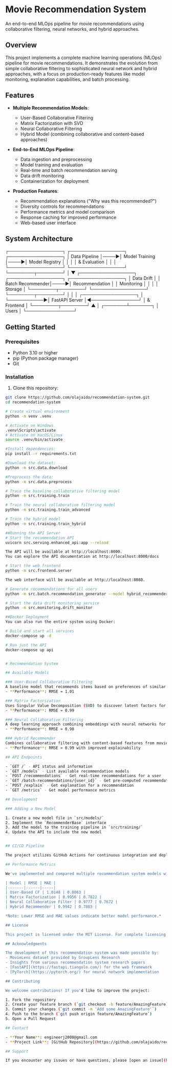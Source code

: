 # Movie Recommendation System

An end-to-end MLOps pipeline for movie recommendations using collaborative filtering, neural networks, and hybrid approaches.

## Overview

This project implements a complete machine learning operations (MLOps) pipeline for movie recommendations. It demonstrates the evolution from simple collaborative filtering to sophisticated neural network and hybrid approaches, with a focus on production-ready features like model monitoring, explanation capabilities, and batch processing.

## Features

- **Multiple Recommendation Models**:
  - User-Based Collaborative Filtering
  - Matrix Factorization with SVD
  - Neural Collaborative Filtering
  - Hybrid Model (combining collaborative and content-based approaches)

- **End-to-End MLOps Pipeline**:
  - Data ingestion and preprocessing
  - Model training and evaluation
  - Real-time and batch recommendation serving
  - Data drift monitoring
  - Containerization for deployment

- **Production Features**:
  - Recommendation explanations ("Why was this recommended?")
  - Diversity controls for recommendations
  - Performance metrics and model comparison
  - Response caching for improved performance
  - Web-based user interface

## System Architecture

┌─────────────────┐     ┌─────────────────┐     ┌─────────────────┐
│  Data Pipeline  │────▶│ Model Training  │────▶│  Model Registry │
│                 │     │   & Evaluation  │     │                 │
└─────────────────┘     └─────────────────┘     └────────┬────────┘
│
▼
┌─────────────────┐     ┌─────────────────┐     ┌─────────────────┐
│  Data Drift     │     │ Batch Recommender│────▶│  Recommendation │
│  Monitoring     │     │                 │     │     Storage     │
└────────┬────────┘     └─────────────────┘     └────────┬────────┘
│                                               │
│            ┌─────────────────┐                │
└───────────▶│  FastAPI Server │◀───────────────┘
│    & Frontend   │
└────────┬────────┘
▲
│
┌───────┴───────┐
│     Users     │
└───────────────┘

## Getting Started

### Prerequisites

- Python 3.10 or higher
- pip (Python package manager)
- Git

### Installation

1. Clone this repository:
```bash
git clone https://github.com/olajaido/recommendation-system.git
cd recommendation-system

# Create virtual environment
python -m venv .venv

# Activate on Windows
.venv\Scripts\activate
# Activate on macOS/Linux
source .venv/bin/activate

#Install dependencies:
pip install -r requirements.txt

#Download the dataset:
python -m src.data.download

#Preprocess the data:
python -m src.data.preprocess

# Train the baseline collaborative filtering model
python -m src.training.train

# Train the neural collaborative filtering model
python -m src.training.train_advanced

# Train the hybrid model
python -m src.training.train_hybrid

##Running the API Server
# Start the recommendation API
uvicorn src.serving.enhanced_api:app --reload

The API will be available at http://localhost:8000.
You can explore the API documentation at http://localhost:8000/docs

# Start the web frontend
python -m src.frontend.server

The web interface will be available at http://localhost:8080.

# Generate recommendations for all users
python -m src.batch.recommendation_generator --model hybrid_recommender --n 20

# Start the data drift monitoring service
python -m src.monitoring.drift_monitor

##Docker Deployment
You can also run the entire system using Docker:

# Build and start all services
docker-compose up -d

# Run just the API
docker-compose up api


# Recommendation System

## Available Models

### User-Based Collaborative Filtering
A baseline model that recommends items based on preferences of similar users.
- **Performance**: RMSE ≈ 1.01

### Matrix Factorization
Uses Singular Value Decomposition (SVD) to discover latent factors for users and items.
- **Performance**: RMSE ≈ 0.99

### Neural Collaborative Filtering
A deep learning approach combining embeddings with neural networks for better recommendations.
- **Performance**: RMSE ≈ 0.98

### Hybrid Recommender
Combines collaborative filtering with content-based features from movie metadata, offering better cold-start handling.
- **Performance**: RMSE ≈ 0.99 with improved explainability

## API Endpoints

- `GET /` - API status and information
- `GET /models` - List available recommendation models
- `POST /recommendations` - Get real-time recommendations for a user
- `GET /batch-recommendations/{user_id}` - Get pre-computed recommendations
- `POST /explain` - Get explanation for a recommendation
- `GET /metrics` - Get model performance metrics

## Development

### Adding a New Model

1. Create a new model file in `src/models/`
2. Implement the `RecommenderBase` interface
3. Add the model to the training pipeline in `src/training/`
4. Update the API to include the new model


## CI/CD Pipeline

The project utilizes GitHub Actions for continuous integration and deployment. Detailed workflow configurations can be found in the `.github/workflows/ci-cd.yml` file, which automates testing, building, and deployment processes.

## Performance Metrics

We've implemented and compared multiple recommendation system models with the following performance metrics:

| Model | RMSE | MAE |
|-------|------|-----|
| User-Based CF | 1.0148 | 0.8063 |
| Matrix Factorization | 0.9956 | 0.7822 |
| Neural Collaborative Filter | 0.9777 | 0.7672 |
| Hybrid Recommender | 0.9942 | 0.7803 |

*Note: Lower RMSE and MAE values indicate better model performance.*

## License

This project is licensed under the MIT License. For complete licensing details, please refer to the `LICENSE` file in the repository.

## Acknowledgments

The development of this recommendation system was made possible by:
- MovieLens dataset provided by GroupLens Research
- Insights from various recommendation system research papers
- [FastAPI](https://fastapi.tiangolo.com/) for the web framework
- [PyTorch](https://pytorch.org/) for neural network implementation

## Contributing

We welcome contributions! If you'd like to improve the project:

1. Fork the repository
2. Create your feature branch (`git checkout -b feature/AmazingFeature`)
3. Commit your changes (`git commit -m 'Add some AmazingFeature'`)
4. Push to the branch (`git push origin feature/AmazingFeature`)
5. Open a Pull Request

## Contact

- **Your Name**: engineerj2000@gmail.com
- **Project Link**: [GitHub Repository](https://github.com/olajaido/recommendation-system.git)

## Support

If you encounter any issues or have questions, please [open an issue](https://github.com/olajaido/recommendation-system.git) on the GitHub repository.